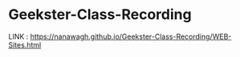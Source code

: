 # Geekster-Class-Recording
LINK : https://nanawagh.github.io/Geekster-Class-Recording/WEB-Sites.html 
